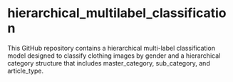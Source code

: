 # hierarchical_multilabel_classification
This GitHub repository contains a hierarchical multi-label classification model designed to classify clothing images by gender and a hierarchical category structure that includes master_category, sub_category, and article_type.
